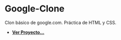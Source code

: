 # Google-Clone
Clon básico de google.com. Práctica de HTML y CSS.

* **[Ver Proyecto...](https://arhcoder.github.io/Google-Clone/)**
